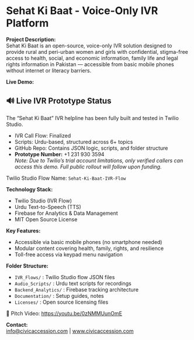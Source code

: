 # Sehat Ki Baat - Voice-Only IVR Platform

**Project Description:**  
Sehat Ki Baat is an open-source, voice-only IVR solution designed to provide rural and peri-urban women and girls with confidential, stigma-free access to health, social, and economic information, family life and legal rights information in Pakistan — accessible from basic mobile phones without internet or literacy barriers.

**Live Demo:**
## 🔊 Live IVR Prototype Status

The “Sehat Ki Baat” IVR helpline has been fully built and tested in Twilio Studio.

- IVR Call Flow: Finalized
- Scripts: Urdu-based, structured across 6+ topics
- GitHub Repo: Contains JSON logic, scripts, and folder structure
- **Prototype Number:** +1 231 930 3594  
  *Note: Due to Twilio’s trial account limitations, only verified callers can access this demo. Full public rollout will follow upon funding.*

Twilio Studio Flow Name: `Sehat-Ki-Baat-IVR-Flow`

**Technology Stack:**  
- Twilio Studio (IVR Flow)
- Urdu Text-to-Speech (TTS)
- Firebase for Analytics & Data Management
- MIT Open Source License

**Key Features:**  
- Accessible via basic mobile phones (no smartphone needed)
- Modular content covering health, family, rights, and resilience
- Toll-free access via keypad menu navigation

**Folder Structure:**  
- `IVR_Flows/` : Twilio Studio flow JSON files
- `Audio_Scripts/` : Urdu text scripts for recordings
- `Backend_Analytics/` : Firebase tracking architecture
- `Documentation/` : Setup guides, notes
- `Licenses/` : Open source licensing files

🎥 Pitch Video:
https://youtu.be/0zNMMUunOmE

**Contact:**  
info@civicaccession.com | www.civicaccession.com
